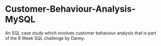 # Customer-Behaviour-Analysis-MySQL
An SQL case study which involves customer behaviour analysis that is part of the 8 Week SQL challenge by Danny.
